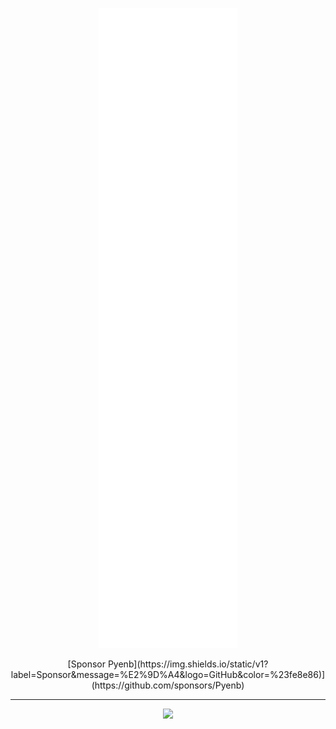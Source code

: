 [<p align="center"><img src="/github-metrics.svg" alt="Metrics"></p>](#)

<p align="center">
  [Sponsor Pyenb](https://img.shields.io/static/v1?label=Sponsor&message=%E2%9D%A4&logo=GitHub&color=%23fe8e86)](https://github.com/sponsors/Pyenb)
</p>

---

<p align="center">
  <img src="https://i.ibb.co/805vZjz/banner.png" width="400" />
</p>
